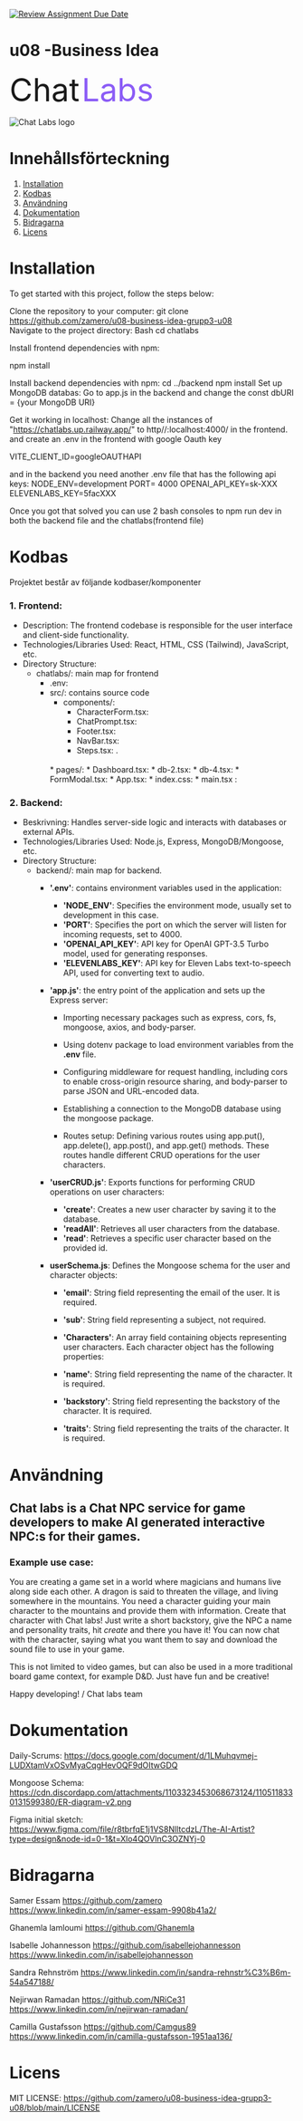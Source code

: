 [![Review Assignment Due Date](https://classroom.github.com/assets/deadline-readme-button-24ddc0f5d75046c5622901739e7c5dd533143b0c8e959d652212380cedb1ea36.svg)](https://classroom.github.com/a/CViV37hj)

# u08 -Business Idea

<span style="color:#; font-family: ; font-size: 4em;">Chat</span> <span style="color:#8B5CF6;font-family: ; font-size: 4em;">Labs</span>

![Chat Labs logo](/chatlabs/src/assets/logo2.png "Chat Labs logo")

# Innehållsförteckning

1. [Installation](#installation)
2. [Kodbas](#kodbas)
3. [Användning](#användning)
4. [Dokumentation](#dokumentation)
5. [Bidragarna](#bidragarna)
6. [Licens](#licens)

# Installation

To get started with this project, follow the steps below:

Clone the repository to your computer:
git clone https://github.com/zamero/u08-business-idea-grupp3-u08
<br>Navigate to the project directory:
Bash
cd chatlabs

Install frontend dependencies with npm:

npm install

Install backend dependencies with npm:
cd ../backend
npm install
Set up MongoDB databas:
Go to app.js in the backend
and change the const dbURI = {your MongoDB URI}

Get it working in localhost:
Change all the instances of "https://chatlabs.up.railway.app/" to http//:localhost:4000/
in the frontend. and create an .env in the frontend with google Oauth key

VITE_CLIENT_ID=googleOAUTHAPI

and in the backend you need another .env file that has the following api keys:
NODE_ENV=development
PORT= 4000
OPENAI_API_KEY=sk-XXX
ELEVENLABS_KEY=5facXXX

Once you got that solved you can use 2 bash consoles to npm run dev in both the backend file and the chatlabs(frontend file)

# Kodbas

Projektet består av följande kodbaser/komponenter

### 1. **Frontend**:

* Description: The frontend codebase is responsible for the user interface and client-side functionality.
* Technologies/Libraries Used: React, HTML, CSS (Tailwind), JavaScript, etc.
* Directory Structure:
    * chatlabs/: main map for frontend
        * .env:
        * src/: contains source code
             * components/: 
                 * CharacterForm.tsx:
                 * ChatPrompt.tsx:
                 * Footer.tsx:
                 * NavBar.tsx:
                 * Steps.tsx: .
            <br>
             * pages/: 
                 * Dashboard.tsx:
                 * db-2.tsx:
                 * db-4.tsx:
                 * FormModal.tsx:
            * App.tsx:
            * index.css:
            * main.tsx :

              
             

### 2. **Backend**:

* Beskrivning: Handles server-side logic and interacts with databases or external APIs.
* Technologies/Libraries Used: Node.js, Express, MongoDB/Mongoose, etc.
* Directory Structure:
    *  backend/: main map for backend. 
        * **'.env'**: contains environment variables used in the application:
            * **'NODE_ENV'**: Specifies the environment mode, usually set to development in this case.
            * **'PORT'**: Specifies the port on which the server will listen for incoming requests, set to 4000.
            * **'OPENAI_API_KEY'**: API key for OpenAI GPT-3.5 Turbo model, used for generating responses.
            * **'ELEVENLABS_KEY'**: API key for Eleven Labs text-to-speech API, used for converting text to audio.

        * **'app.js'**: the entry point of the application and sets up the Express server:

            * Importing necessary packages such as express, cors, fs, mongoose, axios, and body-parser.

            *  Using dotenv package to load environment variables from the **.env** file.

            * Configuring middleware for request handling, including cors to enable cross-origin resource sharing, and body-parser to parse JSON and URL-encoded data.

            * Establishing a connection to the MongoDB database using the mongoose package.

            * Routes setup: Defining various routes using app.put(), app.delete(), app.post(), and app.get() methods. These routes handle different CRUD operations for the user characters.

            
        * **'userCRUD.js'**: Exports functions for performing CRUD operations on user characters:

             * **'create'**: Creates a new user character by saving it to the database.
            * **'readAll'**: Retrieves all user characters from the database.
            * **'read'**: Retrieves a specific user character based on the provided id.

        * **userSchema.js**: Defines the Mongoose schema for the user and character objects:
            * **'email'**: String field representing the email of the user. It is required.
            * **'sub'**: String field representing a subject, not required.
            * **'Characters'**: An array field containing objects representing user characters. Each character object has the following properties:

            * **'name'**: String field representing the name of the character. It is required.
            * **'backstory'**: String field representing the backstory of the character. It is required.
            * **'traits'**: String field representing the traits of the character. It is required.

# Användning

## Chat labs is a Chat NPC service for game developers to make AI generated interactive NPC:s for their games.

### Example use case:

You are creating a game set in a world where magicians and humans live along side each other. A dragon is said to threaten the village, and living somewhere in the mountains. You need a character guiding your main character to the mountains and provide them with information. Create that character with Chat labs! Just write a short backstory, give the NPC a name and personality traits, hit _create_ and there you have it! You can now chat with the character, saying what you want them to say and download the sound file to use in your game.

This is not limited to video games, but can also be used in a more traditional board game context, for example D&D. Just have fun and be creative!

Happy developing!
/ Chat labs team

# Dokumentation

Daily-Scrums:
https://docs.google.com/document/d/1LMuhqvmej-LUDXtamVxOSvMyaCqgHevOQF9dOItwGDQ

Mongoose Schema:
https://cdn.discordapp.com/attachments/1103323453068673124/1105118330131599380/ER-diagram-v2.png

Figma initial sketch:
https://www.figma.com/file/r8tbrfqE1j1VS8NlltcdzL/The-AI-Artist?type=design&node-id=0-1&t=Xlo4QOVlnC3OZNYj-0

# Bidragarna

Samer Essam
https://github.com/zamero
https://www.linkedin.com/in/samer-essam-9908b41a2/

Ghanemla lamloumi
https://github.com/Ghanemla

Isabelle Johannesson
https://github.com/isabellejohannesson
https://www.linkedin.com/in/isabellejohannesson

Sandra Rehnström
https://www.linkedin.com/in/sandra-rehnstr%C3%B6m-54a547188/

Nejirwan Ramadan
https://github.com/NRiCe31
https://www.linkedin.com/in/nejirwan-ramadan/

Camilla Gustafsson
https://github.com/Camgus89
https://www.linkedin.com/in/camilla-gustafsson-1951aa136/

# Licens

MIT LICENSE:
https://github.com/zamero/u08-business-idea-grupp3-u08/blob/main/LICENSE

